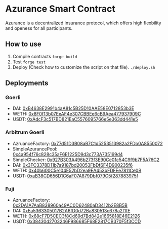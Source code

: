 # Azurance Smart Contract
Azurance is a decentralized insurance protocol, which offers high flexbility and openess for all participants.

## How to use
1. Compile contracts
`forge build`
2. Test
`forge test`
3. Deploy (Check how to customize the script on that file).
`./deploy.sh`

## Deployments

### Goerli
- DAI: [0xB4638E2991b4aA81c5B25D10AAE58E0712853b3E](https://goerli.etherscan.io/address/0xB4638E2991b4aA81c5B25D10AAE58E0712853b3E)
- WETH: [0x8F0f13b07EeAF4e307CBBEe6cB9Aea477937909C](https://goerli.etherscan.io/address/0x8F0f13b07EeAF4e307CBBEe6cB9Aea477937909C)
- USDT: [0xAdcF3c517BD821EaC5576095766e5e363dd441e5](https://goerli.etherscan.io/address/0xAdcF3c517BD821EaC5576095766e5e363dd441e5)

### Arbitrum Goerli
- AzruanceFactory: [0x77d51D3B08aB7C1d5253513982a2FDb0A8550072](https://goerli.arbiscan.io/address/0x77d51d3b08ab7c1d5253513982a2fdb0a8550072)
- SimpleAzurancePool: [0x4a954f76c828c35aF6E1225D9d3c773A735199d4](https://goerli.arbiscan.io/address/0x4a954f76c828c35aF6E1225D9d3c773A735199d4)
- SimpleChecker: [0x927B303A496b273f3E90Ce01c54C9f9b7F5A76C2](https://goerli.arbiscan.io/address/0x927B303A496b273f3E90Ce01c54C9f9b7F5A76C2)
- DAI: [0x3FC3378D11b7a9187bd20053FbDf6F4D900235f6](https://goerli.arbiscan.io/address/0x3FC3378D11b7a9187bd20053FbDf6F4D900235f6)
- WETH: [0x40b600C5e104E52bD2ea9EA453bFDFEe7811Ce0B](https://goerli.arbiscan.io/address/0x40b600C5e104E52bD2ea9EA453bFDFEe7811Ce0B.)
- USDT: [0xaB38CD656D1C6aF07A879Dbf079C5f287883975f](https://goerli.arbiscan.io/address/0xaB38CD656D1C6aF07A879Dbf079C5f287883975f)

### Fuji
- AzruanceFactory: [0x2DA1A7AaB838960a49AC0D62480aD3412b2E8B5B](https://testnet.snowtrace.io/address/0x2DA1A7AaB838960a49AC0D62480aD3412b2E8B5B)
- DAI: [0xEa5363305017B2A6fD0d72Ba830513c678a2f1fE](https://testnet.snowtrace.io/address/0xEa5363305017B2A6fD0d72Ba830513c678a2f1fE)
- WETH: [0x68cF7D5CEC3f8Cd69d7Bd842e1665818E46E2126](https://testnet.snowtrace.io/address/0x68cF7D5CEC3f8Cd69d7Bd842e1665818E46E2126)
- USDT: [0x38430d2703246F986685F68E2817CB370F5f3CCD](https://testnet.snowtrace.io/address/0x38430d2703246F986685F68E2817CB370F5f3CCD)
